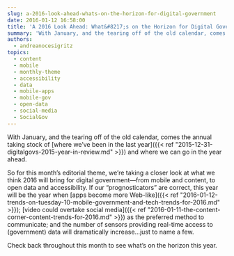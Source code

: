 ```yaml
---
slug: a-2016-look-ahead-whats-on-the-horizon-for-digital-government
date: 2016-01-12 16:58:00
title: 'A 2016 Look Ahead: What&#8217;s on the Horizon for Digital Government?'
summary: 'With January, and the tearing off of the old calendar, comes the annual taking stock of where we&#8217;ve been in the last year and where we can go in the year ahead. So for this month&#8217;s editorial theme, we&#8217;re taking a closer look at what we think 2016 will bring for digital government&mdash;from mobile and'
authors:
  - andreanocesigritz
topics:
  - content
  - mobile
  - monthly-theme
  - accessibility
  - data
  - mobile-apps
  - mobile-gov
  - open-data
  - social-media
  - SocialGov
---
```


With January, and the tearing off of the old calendar, comes the annual taking stock of [where we&#8217;ve been in the last year]({{< ref "2015-12-31-digitalgovs-2015-year-in-review.md" >}}) and where we can go in the year ahead.

So for this month&#8217;s editorial theme, we&#8217;re taking a closer look at what we think 2016 will bring for digital government—from mobile and content, to open data and accessibility. If our &#8220;prognosticators&#8221; are correct, this year will be the year when [apps become more Web-like]({{< ref "2016-01-12-trends-on-tuesday-10-mobile-government-and-tech-trends-for-2016.md" >}}); [video could overtake social media]({{< ref "2016-01-11-the-content-corner-content-trends-for-2016.md" >}}) as the preferred method to communicate; and the number of sensors providing real-time access to (government) data will dramatically increase&#8230;just to name a few.

Check back throughout this month to see what&#8217;s on the horizon this year.